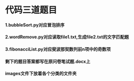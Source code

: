 # 代码三道题目 
#### 1.bubbleSort.py对应冒泡排序
#### 2.wordRemove.py对应读取file1.txt,生成file2.txt的文字匹配题
#### 3.fibonacciList.py对应斐波那契数列前n项中的奇数项
#### 剩下的题目答案都写在原问卷笔试题.docx上
#### images文件下放着各个分类的文件夹   

